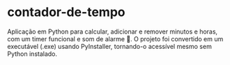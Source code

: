 # contador-de-tempo
Aplicação em Python para calcular, adicionar e remover minutos e horas, com um timer funcional e som de alarme 🔔. O projeto foi convertido em um executável (.exe) usando PyInstaller, tornando-o acessível mesmo sem Python instalado.
